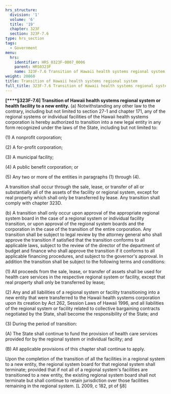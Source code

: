 ```yaml
---
hrs_structure:
  division: '1'
  volume: '6'
  title: '19'
  chapter: 323F
  section: 323F-7.6
type: hrs_section
tags:
  - Government
menu:
  hrs:
    identifier: HRS_0323F-0007_0006
    parent: HRS0323F
    name: 323F-7.6 Transition of Hawaii health systems regional system
weight: 20060
title: Transition of Hawaii health systems regional system
full_title: 323F-7.6 Transition of Hawaii health systems regional system
---
```

**[****§323F-7.6] Transition of Hawaii health systems regional system or health facility to a new entity.** (a) Notwithstanding any other law to the contrary, including but not limited to section 27-1 and chapter 171, any of the regional systems or individual facilities of the Hawaii health systems corporation is hereby authorized to transition into a new legal entity in any form recognized under the laws of the State, including but not limited to:

(1) A nonprofit corporation;

(2) A for-profit corporation;

(3) A municipal facility;

(4) A public benefit corporation; or

(5) Any two or more of the entities in paragraphs (1) through (4).

A transition shall occur through the sale, lease, or transfer of all or substantially all of the assets of the facility or regional system, except for real property which shall only be transferred by lease. Any transition shall comply with chapter 323D.

(b) A transition shall only occur upon approval of the appropriate regional system board in the case of a regional system or individual facility transition, or upon approval of the regional system boards and the corporation in the case of the transition of the entire corporation. Any transition shall be subject to legal review by the attorney general who shall approve the transition if satisfied that the transition conforms to all applicable laws, subject to the review of the director of the department of budget and finance who shall approve the transition if it conforms to all applicable financing procedures, and subject to the governor's approval. In addition the transition shall be subject to the following terms and conditions:

(1) All proceeds from the sale, lease, or transfer of assets shall be used for health care services in the respective regional system or facility, except that real property shall only be transferred by lease;

(2) Any and all liabilities of a regional system or facility transitioning into a new entity that were transferred to the Hawaii health systems corporation upon its creation by Act 262, Session Laws of Hawaii 1996, and all liabilities of the regional system or facility related to collective bargaining contracts negotiated by the State, shall become the responsibility of the State; and

(3) During the period of transition:

(A) The State shall continue to fund the provision of health care services provided for by the regional system or individual facility; and

(B) All applicable provisions of this chapter shall continue to apply.

Upon the completion of the transition of all the facilities in a regional system to a new entity, the regional system board for that regional system shall terminate; provided that if not all of a regional system's facilities are transitioned to a new entity, the existing regional system board shall not terminate but shall continue to retain jurisdiction over those facilities remaining in the regional system. [L 2009, c 182, pt of §8]
